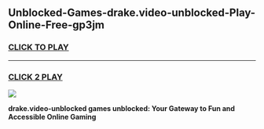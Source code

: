 
## Unblocked-Games-drake.video-unblocked-Play-Online-Free-gp3jm
<h3>
<a href="https://premium76.site?title=drake.video-unblocked&ref=26A">CLICK TO PLAY</a></h3>
<hr>

<h3>
<a href="https://premium76.site?title=drake.video-unblocked&ref=26A">CLICK 2 PLAY</a>
  
</h3>

<a href="https://premium76.site?title=drake.video-unblocked&ref=26A"><img src="https://clearcache.store/games.png"></a>


**drake.video-unblocked games unblocked: Your Gateway to Fun and Accessible Online Gaming**
